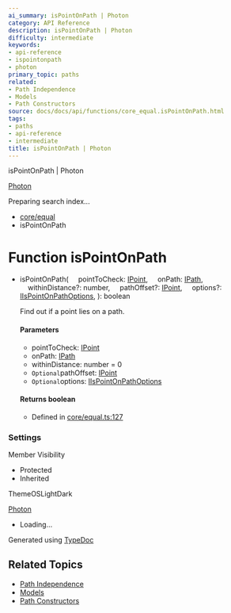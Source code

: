 ```yaml
---
ai_summary: isPointOnPath | Photon
category: API Reference
description: isPointOnPath | Photon
difficulty: intermediate
keywords:
- api-reference
- ispointonpath
- photon
primary_topic: paths
related:
- Path Independence
- Models
- Path Constructors
source: docs/docs/api/functions/core_equal.isPointOnPath.html
tags:
- paths
- api-reference
- intermediate
title: isPointOnPath | Photon
---
```

isPointOnPath | Photon

[Photon](../index.md)




Preparing search index...

* [core/equal](../modules/core_equal.md)
* isPointOnPath

# Function isPointOnPath

* isPointOnPath(
      pointToCheck: [IPoint](../interfaces/core_schema.IPoint.md),
      onPath: [IPath](../interfaces/core_schema.IPath.md),
      withinDistance?: number,
      pathOffset?: [IPoint](../interfaces/core_schema.IPoint.md),
      options?: [IIsPointOnPathOptions](../interfaces/core_core.IIsPointOnPathOptions.md),
  ): boolean

  Find out if a point lies on a path.

  #### Parameters

  + pointToCheck: [IPoint](../interfaces/core_schema.IPoint.md)
  + onPath: [IPath](../interfaces/core_schema.IPath.md)
  + withinDistance: number = 0
  + `Optional`pathOffset: [IPoint](../interfaces/core_schema.IPoint.md)
  + `Optional`options: [IIsPointOnPathOptions](../interfaces/core_core.IIsPointOnPathOptions.md)

  #### Returns boolean

  + Defined in [core/equal.ts:127](https://github.com/mwhite454/photon/blob/main/packages/photon/src/core/equal.ts#L127)

### Settings

Member Visibility

* Protected
* Inherited

ThemeOSLightDark

[Photon](../index.md)

* Loading...

Generated using [TypeDoc](https://typedoc.org/)

## Related Topics

- [Path Independence](../index.md)
- [Models](../index.md)
- [Path Constructors](../index.md)
